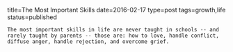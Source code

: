 title=The Most Important Skills
date=2016-02-17
type=post
tags=growth,life
status=published
~~~~~~
The most important skills in life are never taught in schools -- and rarely taught by parents -- those are: how to love, handle conflict, diffuse anger, handle rejection, and overcome grief.
